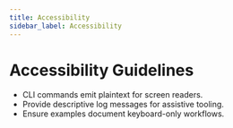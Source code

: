 ```yaml
---
title: Accessibility
sidebar_label: Accessibility
---
```


# Accessibility Guidelines

- CLI commands emit plaintext for screen readers.
- Provide descriptive log messages for assistive tooling.
- Ensure examples document keyboard-only workflows.
